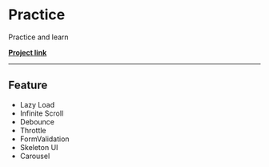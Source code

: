 # Practice
Practice and learn

[**Project link**](https://happyuniv-practice.netlify.app/)

---
## Feature
* Lazy Load
* Infinite Scroll
* Debounce
* Throttle
* FormValidation
* Skeleton UI
* Carousel
